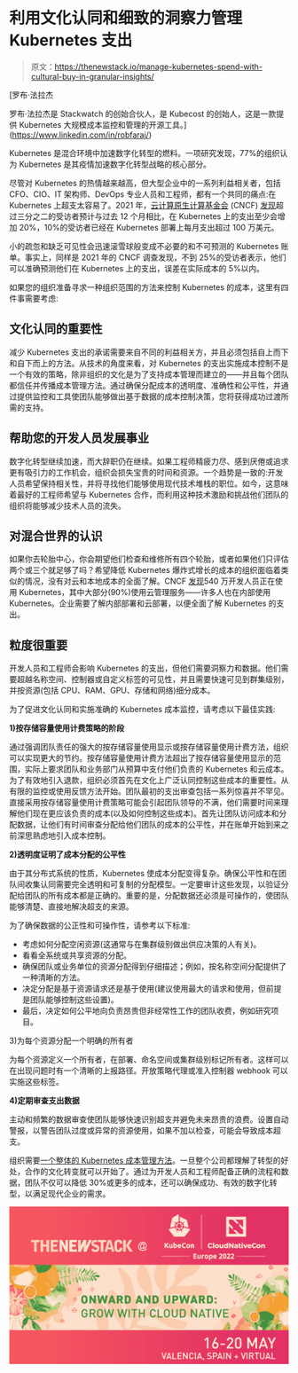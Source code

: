 # 利用文化认同和细致的洞察力管理 Kubernetes 支出

> 原文：<https://thenewstack.io/manage-kubernetes-spend-with-cultural-buy-in-granular-insights/>

[](https://www.linkedin.com/in/robfaraj/)

 [罗布·法拉杰

罗布·法拉杰是 Stackwatch 的创始合伙人，是 Kubecost 的创始人，这是一款提供 Kubernetes 大规模成本监控和管理的开源工具。](https://www.linkedin.com/in/robfaraj/) [](https://www.linkedin.com/in/robfaraj/)

Kubernetes 是混合环境中加速数字化转型的燃料。一项研究发现，77%的组织认为 Kubernetes 是其疫情加速数字化转型战略的核心部分。

尽管对 Kubernetes 的热情越来越高，但大型企业中的一系列利益相关者，包括 CFO、CIO、IT 架构师、DevOps 专业人员和工程师，都有一个共同的痛点:在 Kubernetes 上超支太容易了。2021 年，[云计算原生计算基金会](https://cncf.io/?utm_content=inline-mention) (CNCF) [发现](https://www.cncf.io/blog/2021/06/29/finops-for-kubernetes-insufficient-or-nonexistent-kubernetes-cost-monitoring-is-causing-overspend/)超过三分之二的受访者预计与过去 12 个月相比，在 Kubernetes 上的支出至少会增加 20%，10%的受访者已经在 Kubernetes 部署上每月支出超过 100 万美元。

小的疏忽和缺乏可见性会迅速滚雪球般变成不必要的和不可预测的 Kubernetes 账单。事实上，同样是 2021 年的 CNCF 调查发现，不到 25%的受访者表示，他们可以准确预测他们在 Kubernetes 上的支出，误差在实际成本的 5%以内。

如果您的组织准备寻求一种组织范围的方法来控制 Kubernetes 的成本，这里有四件事需要考虑:

## **文化认同的重要性**

减少 Kubernetes 支出的承诺需要来自不同的利益相关方，并且必须包括自上而下和自下而上的方法。从技术的角度来看，对 Kubernetes 的支出实施成本控制不是一个有效的策略，除非组织的文化是为了支持成本管理而建立的——并且每个团队都信任并传播成本管理方法。通过确保分配成本的透明度、准确性和公平性，并通过提供监控和工具使团队能够做出基于数据的成本控制决策，您将获得成功过渡所需的支持。

## **帮助您的开发人员发展事业**

数字化转型继续加速，而大辞职仍在继续。如果工程师精疲力尽、感到厌倦或追求更有吸引力的工作机会，组织会损失宝贵的时间和资源。一个趋势是一致的:开发人员希望保持相关性，并将寻找他们能够使用现代技术堆栈的职位。如今，这意味着最好的工程师希望与 Kubernetes 合作，而利用这种技术激励和挑战他们团队的组织将能够减少技术人员的流失。

## **对混合世界的认识**

如果你去轮胎中心，你会期望他们检查和维修所有四个轮胎，或者如果他们只评估两个或三个就足够了吗？希望降低 Kubernetes 爆炸式增长的成本的组织面临着类似的情况，没有对云和本地成本的全面了解。CNCF [发现](https://www.cncf.io/reports/cncf-annual-survey-2021/)540 万开发人员正在使用 Kubernetes，其中大部分(90%)使用云管理服务——许多人也在内部使用 Kubernetes。企业需要了解内部部署和云部署，以便全面了解 Kubernetes 的支出。

## **粒度很重要**

开发人员和工程师会影响 Kubernetes 的支出，但他们需要洞察力和数据。他们需要超越名称空间、控制器或自定义标签的可见性，并且需要快速可见到群集级别，并按资源(包括 CPU、RAM、GPU、存储和网络)细分成本。

为了促进文化认同和实施准确的 Kubernetes 成本监控，请考虑以下最佳实践:

**1)按存储容量使用计费策略的阶段**

通过强调团队责任的强大的按存储容量使用显示或按存储容量使用计费方法，组织可以实现更大的节约。按存储容量使用计费方法超出了按存储容量使用显示的范围，实际上要求团队和业务部门从预算中支付他们负责的 Kubernetes 和云成本。为了有效地引入退款，组织必须首先在文化上广泛认同控制这些成本的重要性。从有限的监控或使用反馈方法开始。团队最初的支出审查包括一系列惊喜并不罕见。直接采用按存储容量使用计费策略可能会引起团队领导的不满，他们需要时间来理解他们现在更应该负责的成本(以及如何控制这些成本)。首先让团队访问成本和分配数据，让他们有时间审查分配给他们团队的成本的公平性，并在账单开始到来之前深思熟虑地引入成本控制。

**2)透明度证明了成本分配的公平性**

由于其分布式系统的性质，Kubernetes 使成本分配变得复杂。确保公平性和在团队间收集认同需要完全透明和可复制的分配模型。一定要审计这些发现，以验证分配给团队的所有成本都是正确的。重要的是，分配数据还必须是可操作的，使团队能够清楚、直接地解决超支的来源。

为了确保数据的公正性和可操作性，请参考以下标准:

*   考虑如何分配空闲资源(这通常与在集群级别做出供应决策的人有关)。
*   看看全系统或共享资源的分配。
*   确保团队或业务单位的资源分配得到仔细描述；例如，按名称空间分配提供了一种清晰的方法。
*   决定分配是基于资源请求还是基于使用(建议使用最大的请求和使用，但前提是团队能够控制这些设置)。
*   最后，决定如何公平地向负责昂贵但非经常性工作的团队收费，例如研究项目。

3)为每个资源分配一个明确的所有者

为每个资源定义一个所有者，在部署、命名空间或集群级别标记所有者。这样可以在出现问题时有一个清晰的上报路径。开放策略代理或准入控制器 webhook 可以实施这些标签。

**4)定期审查支出数据**

主动和频繁的数据审查使团队能够快速识别超支并避免未来昂贵的浪费。设置自动警报，以警告团队过度或异常的资源使用，如果不加以检查，可能会导致成本超支。

组织需要[一个整体的 Kubernetes 成本管理方法](https://www.kubecost.com/)。一旦整个公司都理解了转型的好处，合作的文化转变就可以开始了。通过为开发人员和工程师配备正确的流程和数据，团队不仅可以降低 30%或更多的成本，还可以确保成功、有效的数字化转型，以满足现代企业的需求。

![KubeCon EU 2022](img/3a946f86447e1f058ffa27e8553342db.png)

<svg xmlns:xlink="http://www.w3.org/1999/xlink" viewBox="0 0 68 31" version="1.1"><title>Group</title> <desc>Created with Sketch.</desc></svg>